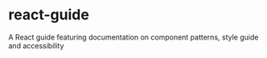 # react-guide
A React guide featuring documentation on component patterns, style guide and accessibility 
